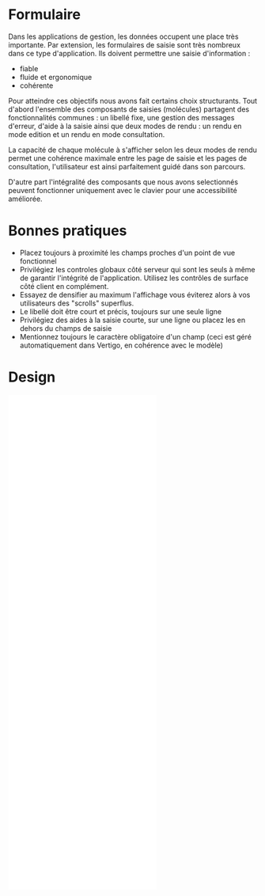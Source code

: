# Formulaire

Dans les applications de gestion, les données occupent une place très importante.
Par extension, les formulaires de saisie sont très nombreux dans ce type d'application. Ils doivent permettre une saisie d'information :

- fiable
- fluide et ergonomique
- cohérente

Pour atteindre ces objectifs nous avons fait certains choix structurants.
Tout d'abord l'ensemble des composants de saisies (molécules) partagent des fonctionnalités communes : un libellé fixe, une gestion des messages d'erreur, d'aide à la saisie ainsi que deux modes de rendu : un rendu en mode edition et un rendu en mode consultation.

La capacité de chaque molécule à s'afficher selon les deux modes de rendu permet une cohérence maximale entre les page de saisie et les pages de consultation, l'utilisateur est ainsi parfaitement guidé dans son parcours. 

D'autre part l'intégralité des composants que nous avons selectionnés peuvent fonctionner uniquement avec le clavier pour une accessibilité améliorée.

# Bonnes pratiques

- Placez toujours à proximité les champs proches d'un point de vue fonctionnel
- Privilégiez les controles globaux côté serveur qui sont les seuls à même de garantir l'intégrité de l'application. Utilisez les contrôles de surface côté client en complément.
- Essayez de densifier au maximum l'affichage vous éviterez alors à vos utilisateurs des "scrolls" superflus.
- Le libellé doit être court et précis, toujours sur une seule ligne
- Privilégiez des aides à la saisie courte, sur une ligne ou placez les en dehors du champs de saisie
- Mentionnez toujours le caractère obligatoire d'un champ (ceci est géré automatiquement dans Vertigo, en cohérence avec le modèle) 

# Design

<iframe src="/design-system/iframes/molecules/form.html" height="1000px" scrolling="no" style="border:none;" ></iframe>